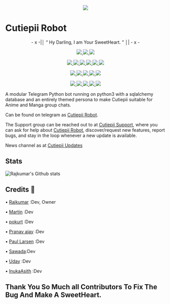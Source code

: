 <p align="center">
  <img src="https://telegra.ph/file/81639a23e23e260a102e4.png">
</p>

# Cutiepii Robot

<p align="center">
- x -|│  “	Hy Darling, I am Your SweetHeart. ”  │| - x -
</p>

<p align="center">
<a href="https://app.codacy.com/gh/Awesome-RJ/CutiepiiRobot?utm_source=github.com&utm_medium=referral&utm_content=Awesome-RJ/CutiepiiRobot&utm_campaign=Badge_Grade_Settings" alt="Codacy Badge">
<img src="https://api.codacy.com/project/badge/Grade/6141417ceaf84545bab6bd671503df51" /> </a>
<a href="https://github.com/Awesome-RJ/CutiepiiRobot" alt="Libraries.io dependency status for GitHub repo"> <img src="https://img.shields.io/librariesio/github/Awesome-RJ/Cutiepii-Robot" /> </a>
<a href="http://hits.dwyl.com/Awesome-RJ/CutiepiiRobot" alt="HitCount"> <img src="http://hits.dwyl.com/Awesome-RJ/Cutiepii-Robot.svg" /> </a>
</p>
<p align="center">
<a href="https://github.com/Awesome-RJ/CutiepiiRobot" alt="GitHub closed issues"> <img src="https://img.shields.io/github/issues-closed-raw/Awesome-RJ/Cutiepii-Robot?style=flat&logo=github&color=success" /> </a>
<a href="https://github.com/Awesome-RJ/CutiepiiRobot" alt="GitHub commit activity"> <img src="https://img.shields.io/github/commit-activity/m/Awesome-RJ/Cutiepii-Robot" /> </a>
<a href="https://github.com/Awesome-RJ/CutiepiiRobot/graphs/contributors" alt="GitHub contributors"> <img src="https://img.shields.io/github/contributors/Awesome-RJ/Cutiepii-Robot?style=flat&logo=github" /> </a>
<a href="https://github.com/Awesome-RJ/CutiepiiRobot/network/members" alt="GitHub forks"> <img src="https://img.shields.io/github/forks/Awesome-RJ/Cutiepii-Robot?label=Forks&logo=github" /> </a>
<a href="https://github.com/Awesome-RJ/CutiepiiRobot" alt="GitHub closed pull requests"> <img src="https://img.shields.io/github/issues-pr-closed-raw/Awesome-RJ/Cutiepii-Robot?color=success" /> </a>
<a href="https://github.com/Awesome-RJ/CutiepiiRobot" alt="GitHub issues"> <img src="https://img.shields.io/github/issues-raw/Awesome-RJ/Cutiepii-Robot?style=flat&logo=github&color=yellow" /> </a>
</p>
<p align="center">
<a href="https://github.com/Awesome-RJ/CutiepiiRobot" alt="GitHub release (latest by date including pre-releases)"> <img src="https://img.shields.io/github/v/release/Awesome-RJ/Cutiepii-Robot?include_prereleases?style=flat&logo=github" /> </a>
<a href="https://www.python.org/" alt="made-with-python"> <img src="https://img.shields.io/badge/Made%20with-Python-1f425f.svg?style=flat&logo=python&color=blue" /> </a>
<a href="https://github.com/Awesome-RJ/CutiepiiRobot" alt="Docker!"> <img src="https://aleen42.github.io/badges/src/docker.svg" /> </a>
<a href="https://github.com/Awesome-RJ/CutiepiiRobot" alt="GitHub repo size"> <img src="https://img.shields.io/github/repo-size/Awesome-RJ/Cutiepii-Robot" /> </a>
<a href="https://github.com/Awesome-RJ/CutiepiiRobot/blob/master/LICENSE" alt="GPLv3 license"> <img src="https://img.shields.io/badge/License-GPLv3-blue.svg" /> </a>
</p>
<p align="center">
<a href="http://ko-fi.com/Rajkumar" alt="Donate!"> <img src="https://aleen42.github.io/badges/src/paypal.svg" /> </a>
<a href="https://t.me/Black_Knights_Union" alt="Telegram!"> <img src="https://aleen42.github.io/badges/src/telegram.svg" /> </a>
<a href="" alt="Yuki"> <img src="https://img.shields.io/badge/Built%20by-Yuki-blue" /> </a>
<a href="https://github.com/Awesome-RJ/CutiepiiRobot/graphs/commit-activity" alt="Maintenance"> <img src="https://img.shields.io/badge/Maintained%3F-yes-green.svg" /> </a>
<a href="https://makeapullrequest.com" alt="PRs Welcome"> <img src="https://img.shields.io/badge/PRs-welcome-brightgreen.svg?style=flat-square" /> </a>
</p>



A modular Telegram Python bot running on python3 with a sqlalchemy database and an entirely themed persona to make Cutiepii suitable for Anime and Manga group chats. 

Can be found on telegram as [Cutiepii Robot](https://t.me/Cutiepii_Robot).

The Support group can be reached out to at [Cutiepii Support](https://t.me/Cutiepii_Support), where you can ask for help about [Cutiepii Robot](https://t.me/Cutiepii_Robot), discover/request new features, report bugs, and stay in the loop whenever a new update is available. 

News channel as at [Cutiepii Updates](https://t.me/Cutiepii_Updates) 


## Stats
![Rajkumar's Github stats](https://github-readme-stats.vercel.app/api?username=Awesome-RJ&show_icons=true&theme=tokyonight)

## Credits 📍

• [Rajkumar](https://github.com/Awesome-RJ) :Dev, Owner

• [Martin](https://github.com/noob-kittu) :Dev

• [pokurt](https://github.com/pokurt) :Dev

• [Pranav ⁪⁬⁮⁮⁮⁮ajay](https://github.com/Red-Aura) :Dev

• [Paul Larsen](https://github.com/PaulSonOfLars) :Dev

• [Sawada](https://github.com/TsunayoshiSawada):Dev

• [Uday](https://github.com/Uday0011) :Dev

• [InukaAsith](https://github.com/InukaAsith) :Dev

## Thank You So Much all Contributors To Fix The Bug And Make A SweetHeart.
